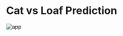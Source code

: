 # Cat vs Loaf Prediction
![app](https://github.com/erogluegemen/cat-vs-loaf-prediction/assets/30879498/6552e6bf-08b8-4bf6-b5e0-6ae0ab0d7d0c)
